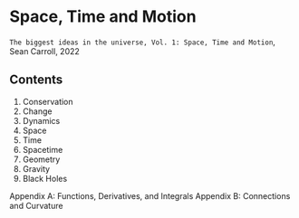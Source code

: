 # Space, Time and Motion

`The biggest ideas in the universe, Vol. 1: Space, Time and Motion`, 
Sean Carroll, 2022

## Contents

1. Conservation
2. Change
3. Dynamics
4. Space
5. Time
6. Spacetime
7. Geometry
8. Gravity
9. Black Holes

Appendix A: Functions, Derivatives, and Integrals
Appendix B: Connections and Curvature
